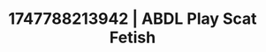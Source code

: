---
categories:
- Creampie
- Erotic curves
- Neon-lit seduction
- Spitroast
- Soft domination
image: /assets/images/1747788213942.jpg
layout: post
seo:
  description: Featured content with exclusive Scat Fetish, ABDL Play. HD images available.
  keywords: Scat Fetish, ABDL Play
  og_image: /assets/images/1747788213942.jpg
  schema_type: VisualArtwork
tags:
- '#1747788213942'
- ABDL Play
- Scat Fetish
title: 1747788213942 | ABDL Play Scat Fetish
---